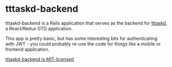 # tttaskd-backend

tttaskd-backend is a Rails application that serves as the backend for [tttaskd](https://github.com/imkmf/tttaskd), a React/Redux GTD application.

This app is pretty basic, but has some interesting bits for authenticating with JWT - you could probably re-use the code for things like a mobile or frontend application.

[tttaskd-backend is MIT-licensed](https://opensource.org/licenses/MIT)

